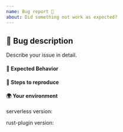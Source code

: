 ```yaml
---
name: Bug report 🐛
about: Did something not work as expected?
---
```


<!-- Please search existing issues to avoid creating duplicates. -->

## 🐛 Bug description
Describe your issue in detail.

#### 🤔 Expected Behavior
<!-- What should have happened? -->

#### 👟 Steps to reproduce
<!-- Clear steps describing how to reproduce the issue, including commands and flags run. If you are seeing an error, please include the full error message and back trace. -->

#### 🌍 Your environment
<!-- Include the relevant details of your environment. -->

serverless version:

rust-plugin version:


